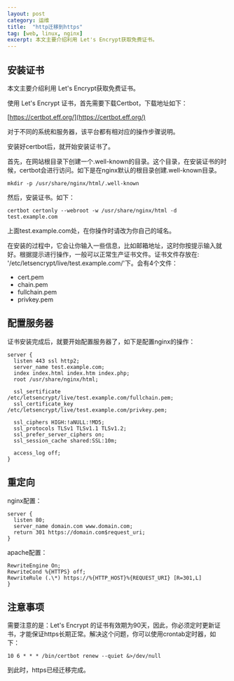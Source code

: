 ```yaml
---
layout: post
category: 运维
title:  "http迁移到https"
tag: [web, linux, nginx]
excerpt: 本文主要介绍利用 Let's Encrypt获取免费证书。
---
```


## 安装证书

本文主要介绍利用 Let's Encrypt获取免费证书。

使用 Let's Encrypt 证书，首先需要下载Certbot，下载地址如下：

[https://certbot.eff.org/](https://certbot.eff.org/)

对于不同的系统和服务器，该平台都有相对应的操作步骤说明。

安装好certbot后，就开始安装证书了。

首先，在网站根目录下创建一个.well-known的目录。这个目录，在安装证书的时候，certbot会进行访问。如下是在nginx默认的根目录创建.well-known目录。

```shell
mkdir -p /usr/share/nginx/html/.well-known
```

然后，安装证书。如下：

```shell
certbot certonly --webroot -w /usr/share/nginx/html -d test.example.com
```

上面test.example.com处，在你操作时请改为你自己的域名。

在安装的过程中，它会让你输入一些信息，比如邮箱地址，这时你按提示输入就好。根据提示进行操作，一般可以正常生产证书文件。证书文件存放在: '/etc/letsencrypt/live/test.example.com/'下。会有4个文件：

- cert.pem
- chain.pem
- fullchain.pem
- privkey.pem

## 配置服务器

证书安装完成后，就要开始配置服务器了，如下是配置nginx的操作：

```config
server {
  listen 443 ssl http2;
  server_name test.example.com;
  index index.html index.htm index.php;
  root /usr/share/nginx/html;

  ssl_sertificate      /etc/letsencrypt/live/test.example.com/fullchain.pem;
  ssl_certificate_key    /etc/letsencrypt/live/test.example.com/privkey.pem;

  ssl_ciphers HIGH:!aNULL:!MD5;
  ssl_protocols TLSv1 TLSv1.1 TLSv1.2;
  ssl_prefer_server_ciphers on;
  ssl_session_cache shared:SSL:10m;

  access_log off;
}
```

## 重定向

nginx配置：

```config
server {
  listen 80;
  server_name domain.com www.domain.com;
  return 301 https://domain.com$request_uri;
}
```

apache配置：

```config
RewriteEngine On;
RewriteCond %{HTTPS} off;
RewriteRule (.\*) https://%{HTTP_HOST}%{REQUEST_URI} [R=301,L]
}
```

## 注意事项

需要注意的是：Let's Encrypt 的证书有效期为90天，因此，你必须定时更新证书，才能保证https长期正常。解决这个问题，你可以使用crontab定时器，如下：

```shell
10 6 * * * /bin/certbot renew --quiet &>/dev/null
```

到此时，https已经迁移完成。
